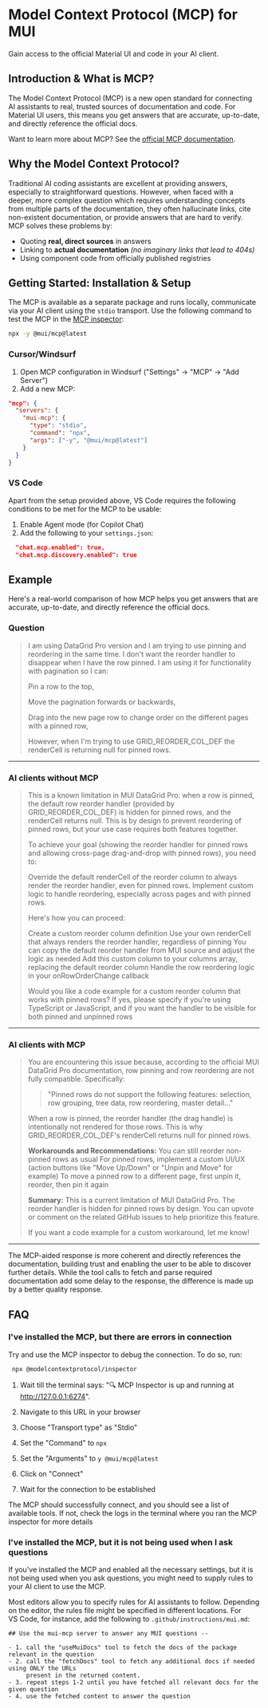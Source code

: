 # Model Context Protocol (MCP) for MUI

<p class="description">Gain access to the official Material UI and code in your AI client.</p>

## Introduction & What is MCP?

The Model Context Protocol (MCP) is a new open standard for connecting AI assistants to real, trusted sources of documentation and code. For Material UI users, this means you get answers that are accurate, up-to-date, and directly reference the official docs.

Want to learn more about MCP? See the [official MCP documentation](https://modelcontextprotocol.io/introduction).

## Why the Model Context Protocol?

Traditional AI coding assistants are excellent at providing answers, especially to straightforward questions. However, when faced with a deeper, more complex question which requires understanding concepts from multiple parts of the documentation, they often hallucinate links, cite non-existent documentation, or provide answers that are hard to verify. MCP solves these problems by:

- Quoting **real, direct sources** in answers
- Linking to **actual documentation** _(no imaginary links that lead to 404s)_
- Using component code from officially published registries

## Getting Started: Installation & Setup

The MCP is available as a separate package and runs locally, communicate via your AI client using the `stdio` transport. Use the following command to test the MCP in the [MCP inspector](https://modelcontextprotocol.io/docs/tools/inspector):

```bash
npx -y @mui/mcp@latest
```

### Cursor/Windsurf

1. Open MCP configuration in Windsurf ("Settings" -> "MCP" -> "Add Server")
2. Add a new MCP:

```json
"mcp": {
  "servers": {
    "mui-mcp": {
      "type": "stdio",
      "command": "npx",
      "args": ["-y", "@mui/mcp@latest"]
    }
  }
}
```

### VS Code

Apart from the setup provided above, VS Code requires the following conditions to be met for the MCP to be usable:

1. Enable Agent mode (for Copilot Chat)
2. Add the following to your `settings.json`:

```json
  "chat.mcp.enabled": true,
  "chat.mcp.discovery.enabled": true
```

## Example

Here's a real-world comparison of how MCP helps you get answers that are accurate, up-to-date, and directly reference the official docs.

### Question

> I am using DataGrid Pro version and I am trying to use pinning and reordering in the same time.
> I don't want the reorder handler to disappear when I have the row pinned. I am using it for functionality with pagination so I can:
>
> Pin a row to the top,
>
> Move the pagination forwards or backwards,
>
> Drag into the new page row to change order on the different pages with a pinned row,
>
> However, when I'm trying to use GRID_REORDER_COL_DEF the renderCell is returning null for pinned rows.

---

### AI clients without MCP

> This is a known limitation in MUI DataGrid Pro: when a row is pinned, the default row reorder handler
> (provided by GRID_REORDER_COL_DEF) is hidden for pinned rows, and the renderCell returns null.
> This is by design to prevent reordering of pinned rows, but your use case requires both features together.
>
> To achieve your goal (showing the reorder handler for pinned rows and allowing cross-page drag-and-drop with pinned rows), you need to:
>
> Override the default renderCell of the reorder column to always render the reorder handler, even for pinned rows.
> Implement custom logic to handle reordering, especially across pages and with pinned rows.
>
> Here's how you can proceed:
>
> Create a custom reorder column definition
> Use your own renderCell that always renders the reorder handler, regardless of pinning
> You can copy the default reorder handler from MUI source and adjust the logic as needed
> Add this custom column to your columns array, replacing the default reorder column
> Handle the row reordering logic in your onRowOrderChange callback
>
> Would you like a code example for a custom reorder column that works with pinned rows? If yes, please specify if you're using TypeScript or JavaScript, and if you want the handler to be visible for both pinned and unpinned rows

---

### AI clients with MCP

> You are encountering this issue because, according to the official MUI DataGrid Pro documentation, row pinning and row reordering are not fully compatible. Specifically:
>
> > "Pinned rows do not support the following features: selection, row grouping, tree data, row reordering, master detail..."
>
> When a row is pinned, the reorder handler (the drag handle) is intentionally not rendered for those rows. This is why GRID_REORDER_COL_DEF's renderCell returns null for pinned rows.
>
> **Workarounds and Recommendations:**
> You can still reorder non-pinned rows as usual
> For pinned rows, implement a custom UI/UX (action buttons like "Move Up/Down" or "Unpin and Move" for example)
> To move a pinned row to a different page, first unpin it, reorder, then pin it again
>
> **Summary:**
> This is a current limitation of MUI DataGrid Pro. The reorder handler is hidden for pinned rows by design. You can upvote or comment on the related GitHub issues to help prioritize this feature.
>
> If you want a code example for a custom workaround, let me know!

<hr/>

The MCP-aided response is more coherent and directly references the documentation, building trust and enabling the user to be able to discover further details. While the tool calls to fetch and parse required documentation add some delay to the response, the difference is made up by a better quality response.

## FAQ

### I've installed the MCP, but there are errors in connection

Try and use the MCP inspector to debug the connection. To do so, run:

```bash
 npx @modelcontextprotocol/inspector
```

1. Wait till the terminal says: "🔍 MCP Inspector is up and running at http://127.0.0.1:6274".

1. Navigate to this URL in your browser

1. Choose "Transport type" as "Stdio"

1. Set the "Command" to `npx`

1. Set the "Arguments" to `y @mui/mcp@latest`

1. Click on "Connect"

1. Wait for the connection to be established

The MCP should successfully connect, and you should see a list of available tools. If not, check the logs in the terminal where you ran the MCP inspector for more details

### I've installed the MCP, but it is not being used when I ask questions

If you've installed the MCP and enabled all the necessary settings, but it is not being used when you ask questions, you might need to supply rules to your AI client to use the MCP.

Most editors allow you to specify rules for AI assistants to follow. Depending on the editor, the rules file might be specified in different locations. For VS Code, for instance, add the following to `.github/instructions/mui.md`:

```text
## Use the mui-mcp server to answer any MUI questions --

- 1. call the "useMuiDocs" tool to fetch the docs of the package relevant in the question
- 2. call the "fetchDocs" tool to fetch any additional docs if needed using ONLY the URLs
     present in the returned content.
- 3. repeat steps 1-2 until you have fetched all relevant docs for the given question
- 4. use the fetched content to answer the question
```
